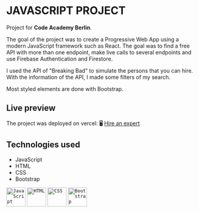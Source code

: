 # JAVASCRIPT PROJECT

Project for **Code Academy Berlin**.

The goal of the project was to create a Progressive Web App using a modern JavaScript framework such as React. The goal was to find a free API with more than one endpoint, make live calls to several endpoints and use Firebase Authentication and Firestore.

I used the API of "Breaking Bad" to simulate the persons that you can hire. With the information of the API, I made some filters of my search.

Most styled elements are done with Bootstrap.

## Live preview

The project was deployed on vercel:
:desktop_computer: [Hire an expert](https://hireanexpert.netlify.app)

## Technologies used

- JavaScript
- HTML
- CSS
- Bootstrap

<div>
	<code><img height="50" src="https://user-images.githubusercontent.com/25181517/117447155-6a868a00-af3d-11eb-9cfe-245df15c9f3f.png" alt="JavaScript" title="JavaScript" /></code>
	<code><img height="50" src="https://user-images.githubusercontent.com/25181517/192158954-f88b5814-d510-4564-b285-dff7d6400dad.png" alt="HTML" title="HTML" /></code>
	<code><img height="50" src="https://user-images.githubusercontent.com/25181517/183898674-75a4a1b1-f960-4ea9-abcb-637170a00a75.png" alt="CSS" title="CSS" /></code>
	<code><img height="50" src="https://user-images.githubusercontent.com/25181517/183898054-b3d693d4-dafb-4808-a509-bab54cf5de34.png" alt="Bootstrap" title="Bootstrap" /></code>
</div>

